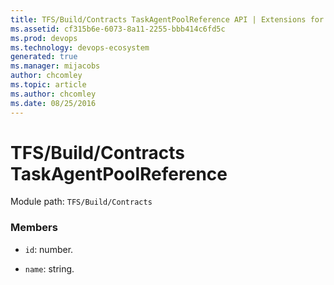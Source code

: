 ```yaml
---
title: TFS/Build/Contracts TaskAgentPoolReference API | Extensions for Azure DevOps Services
ms.assetid: cf315b6e-6073-8a11-2255-bbb414c6fd5c
ms.prod: devops
ms.technology: devops-ecosystem
generated: true
ms.manager: mijacobs
author: chcomley
ms.topic: article
ms.author: chcomley
ms.date: 08/25/2016
---
```


# TFS/Build/Contracts TaskAgentPoolReference

Module path: `TFS/Build/Contracts`


### Members

* `id`: number. 

* `name`: string. 

